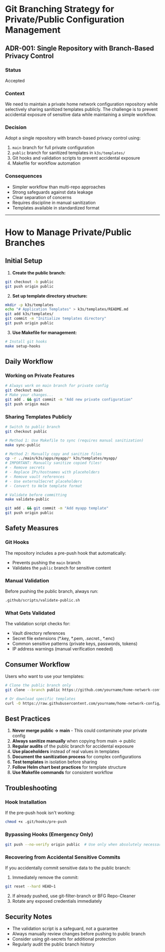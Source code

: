 # Git Branching Strategy for Private/Public Configuration Management

## ADR-001: Single Repository with Branch-Based Privacy Control

### Status
Accepted

### Context
We need to maintain a private home network configuration repository while selectively sharing sanitized templates publicly. The challenge is to prevent accidental exposure of sensitive data while maintaining a simple workflow.

### Decision
Adopt a single repository with branch-based privacy control using:
1. `main` branch for full private configuration
2. `public` branch for sanitized templates in `k3s/templates/`
3. Git hooks and validation scripts to prevent accidental exposure
4. Makefile for workflow automation

### Consequences
- Simpler workflow than multi-repo approaches
- Strong safeguards against data leakage
- Clear separation of concerns
- Requires discipline in manual sanitization
- Templates available in standardized format

---

# How to Manage Private/Public Branches

## Initial Setup

1. **Create the public branch:**
```bash
git checkout -b public
git push origin public
```

2. **Set up template directory structure:**
```bash
mkdir -p k3s/templates
echo "# Application Templates" > k3s/templates/README.md
git add k3s/templates/
git commit -m "Initialize templates directory"
git push origin public
```

3. **Use Makefile for management:**
```bash
# Install git hooks
make setup-hooks
```

## Daily Workflow

### Working on Private Features
```bash
# Always work on main branch for private config
git checkout main
# Make your changes...
git add . && git commit -m "Add new private configuration"
git push origin main
```

### Sharing Templates Publicly
```bash
# Switch to public branch
git checkout public

# Method 1: Use Makefile to sync (requires manual sanitization)
make sync-public

# Method 2: Manually copy and sanitize files
cp -r ../main/k3s/apps/myapp/* k3s/templates/myapp/
# IMPORTANT: Manually sanitize copied files!
# - Remove secrets
# - Replace IPs/hostnames with placeholders
# - Remove vault references
# - Use externalSecret placeholders
# - Convert to Helm template format

# Validate before committing
make validate-public

git add . && git commit -m "Add myapp template"
git push origin public
```

## Safety Measures

### Git Hooks
The repository includes a pre-push hook that automatically:
- Prevents pushing the `main` branch
- Validates the `public` branch for sensitive content

### Manual Validation
Before pushing the public branch, always run:
```bash
.github/scripts/validate-public.sh
```

### What Gets Validated
The validation script checks for:
- Vault directory references
- Secret file extensions (*.key, *.pem, *.secret.*, *.enc)
- Common sensitive patterns (private keys, passwords, tokens)
- IP address warnings (manual verification needed)

## Consumer Workflow

Users who want to use your templates:
```bash
# Clone the public branch only
git clone --branch public https://github.com/yourname/home-network-config.git

# Or download specific templates
curl -O https://raw.githubusercontent.com/yourname/home-network-config/public/k3s/templates/frigate/values.yaml
```

## Best Practices

1. **Never merge public → main** - This could contaminate your private config
2. **Always sanitize manually** when copying from main → public
3. **Regular audits** of the public branch for accidental exposure
4. **Use placeholders** instead of real values in templates
5. **Document the sanitization process** for complex configurations
6. **Test templates** in isolation before sharing
7. **Follow Helm chart best practices** for template structure
8. **Use Makefile commands** for consistent workflow

## Troubleshooting

### Hook Installation
If the pre-push hook isn't working:
```bash
chmod +x .git/hooks/pre-push
```

### Bypassing Hooks (Emergency Only)
```bash
git push --no-verify origin public  # Use only when absolutely necessary
```

### Recovering from Accidental Sensitive Commits
If you accidentally commit sensitive data to the public branch:
1. Immediately remove the commit:
```bash
git reset --hard HEAD~1
```
2. If already pushed, use git-filter-branch or BFG Repo-Cleaner
3. Rotate any exposed credentials immediately

## Security Notes

- The validation script is a safeguard, not a guarantee
- Always manually review changes before pushing to public branch
- Consider using git-secrets for additional protection
- Regularly audit the public branch history